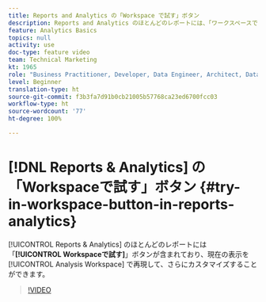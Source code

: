 ```yaml
---
title: Reports and Analytics の「Workspace で試す」ボタン
description: Reports and Analytics のほとんどのレポートには、「ワークスペースで試す」ボタンがあります。このボタンを使用すると、現在のビューを Analysis Workspace で再現して、さらにカスタマイズすることができます。
feature: Analytics Basics
topics: null
activity: use
doc-type: feature video
team: Technical Marketing
kt: 1965
role: "Business Practitioner, Developer, Data Engineer, Architect, Data Architect, Administrator, Leader"
level: Beginner
translation-type: ht
source-git-commit: f3b3fa7d91b0cb21005b57768ca23ed6700fcc03
workflow-type: ht
source-wordcount: '77'
ht-degree: 100%

---
```



# [!DNL Reports & Analytics] の「Workspaceで試す」ボタン {#try-in-workspace-button-in-reports-analytics}

[!UICONTROL Reports &amp; Analytics] のほとんどのレポートには「**[!UICONTROL Workspaceで試す]**」ボタンが含まれており、現在の表示を[!UICONTROL Analysis Workspace] で再現して、さらにカスタマイズすることができます。

>[!VIDEO](https://video.tv.adobe.com/v/23959/?quality=12)

